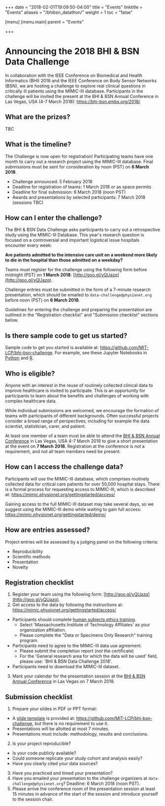 +++
date = "2018-02-01T19:09:50-04:00"
title = "Events"
linktitle = "Events"
aliases = "/bhibsn_datathon/"
weight = 1
toc = "false"

[menu]
  [menu.main]
    parent = "Events"

+++

# Announcing the 2018 BHI & BSN Data Challenge

In collaboration with the IEEE Conference on Biomedical and Health Informatics (BHI) 2018 and the IEEE Conference on Body Sensor Networks (BSN), we are hosting a challenge to explore real clinical questions in critically ill patients using the MIMIC-III database. Participants in the challenge will be invited the present at the BHI & BSN Annual Conference in Las Vegas, USA (4-7 March 2018): https://bhi-bsn.embs.org/2018/

## What are the prizes?

TBC

## What is the timeline?

The Challenge is now open for registration! Participating teams have one month to carry out a research project using the MIMIC-III database. Final submissions must be sent for consideration by noon (PST) on **6 March 2018**. 

- Challenge announced: 5 February 2018
- Deadline for registration of teams: 1 March 2018 or as space permits
- Deadline for final submission: 6 March 2018 (noon PST)
- Awards and presentations by selected participants: 7 March 2018 (sessions TBC)

## How can I enter the challenge?

The BHI & BSN Data Challenge asks participants to carry out a retrospective study using the MIMIC-III Database. This year's research question is focused on a controversial and important logistical issue hospitals encounter every week:

**Are patients admitted to the intensive care unit on a weekend more likely to die in the hospital than those admitted on a weekday?**

Teams must register for the challenge using the following form before midnight (PST) on **1 March 2018**: [http://goo.gl/yQUazq](http://goo.gl/yQUazq).   

Challenge entries must be submitted in the form of a 7-minute research presentation, which should be emailed to `data-challenge@physionet.org` before noon (PST) on **6 March 2018**.

Guidelines for entering the challenge and preparing the presentation are outlined in the "Registration checklist" and "Submission checklist" sections below.

## Is there sample code to get us started?

Sample code to get you started is available at: https://github.com/MIT-LCP/bhi-bsn-challenge. For example, see these Jupyter Notebooks in [Python](https://github.com/MIT-LCP/bhi-bsn-challenge/blob/master/challenge-demo.ipynb) and [R](https://github.com/MIT-LCP/bhi-bsn-challenge/blob/master/jupyter_example_notebook_in_R.ipynb). 

<!-- Explain why we have selected this challenge. Aim is to introduce people to working with MIMIC-III; interested in seeing diversity approaches to look at similar question; seek to reinforce good practice in retrospective research. -->

## Who is eligible?

Anyone with an interest in the reuse of routinely collected clinical data to improve healthcare is invited to participate. This is an opportunity for participants to learn about the benefits and challenges of working with complex healthcare data.  

While individual submissions are welcomed, we encourage the formation of teams with participants of different backgrounds. Often successful projects consider a broad range of perspectives, including for example the data scientist, statistician, carer, and patient.

At least one member of a team must be able to attend the [BHI & BSN Annual Conference](https://bhi-bsn.embs.org/2018/) in Las Vegas, USA 4-7 March 2018 to give a short presentation at the event on **7 March 2018**.  Registration at the conference is _not_ a requirement, and not all team members need be present. 

## How can I access the challenge data?

Participants will use the MIMIC-III database, which comprises routinely collected data for critical care patients for over 50,000 hospital stays. There is a formal process for requesting access to MIMIC-III, which is described at: https://mimic.physionet.org/gettingstarted/access/

Gaining access to the full MIMIC-III dataset may take several days, so we suggest using the MIMIC-III demo while waiting to gain full access: https://mimic.physionet.org/gettingstarted/demo/

## How are entries assessed?

Project entries will be assessed by a judging panel on the following criteria:

- Reproducibility  
- Scientific methods  
- Presentation  
- Novelty  

## Registration checklist

1. Register your team using the following form: [http://goo.gl/yQUazq](http://goo.gl/yQUazq).
2. Get access to the data by following the instructions at: https://mimic.physionet.org/gettingstarted/access/  
  - Participants should complete [human subjects ethics training](https://www.citiprogram.org/index.cfm?pageID=154&icat=0&ac=0). 
      - Select 'Massachusetts Institute of Technology Affiliates' as your organization affiliation. 
      - Please complete the "Data or Specimens Only Research" training program.
  - Participants need to agree to the MIMIC-III data use agreement.
      - Please submit the completion report (_not_ the certificate)
      - For the 'General research area for which the data will be used' field, please use: 'BHI & BSN Data Challenge 2018'.
  - Participants need to download the MIMIC-III dataset.
3. Mark your calendar for the presentation session at the [BHI & BSN Annual Conference](https://bhi-bsn.embs.org/2018/) in Las Vegas on 7 March 2018.

## Submission checklist

1. Prepare your slides in PDF or PPT format: 
  - A [slide template](https://github.com/MIT-LCP/bhi-bsn-challenge/blob/master/slide-template.pptx) is provided at: https://github.com/MIT-LCP/bhi-bsn-challenge, but there is no requirement to use it.
  - Presentations will be allotted at most 7 minutes.  
  - Presentations must include: methodology, results and conclusions.  
2. Is your project reproducible?  
  - Is your code publicly available?  
  - Could someone replicate your study cohort and analysis easily?  
  - Have you clearly cited your data sources?  
3. Have you practiced and timed your presentation? 
4. Have you emailed your presentation to the challenge organizers at `data-challenge@physionet.org`? Deadline: 6 March 2018 (noon PST).  
5. Please arrive the conference room of the presentation session at least 15 minutes in advance of the start of the session and introduce yourself to the session chair.  



